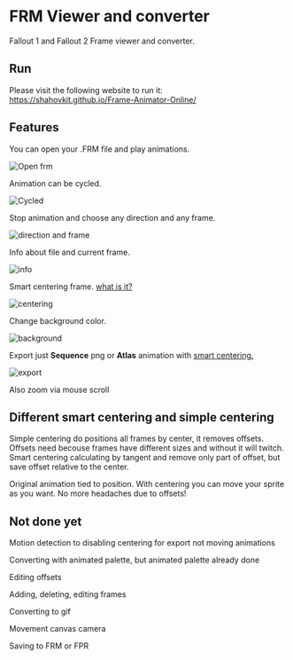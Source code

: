 # FRM Viewer and converter
Fallout 1 and Fallout 2 Frame viewer and converter.

## Run
Please visit the following website to run it:
https://shahovkit.github.io/Frame-Animator-Online/

## Features
You can open your .FRM file and play animations.

![Open frm](https://github.com/shahovkit/Frame-Animator-Online/blob/master/Example/1.gif?raw=true)

Animation can be cycled.

![Cycled](https://github.com/shahovkit/Frame-Animator-Online/blob/master/Example/2.gif?raw=true)

Stop animation and choose any direction and any frame.

![direction and frame](https://github.com/shahovkit/Frame-Animator-Online/blob/master/Example/3.gif?raw=true)

Info about file and current frame.

![info](https://github.com/shahovkit/Frame-Animator-Online/blob/master/Example/4.gif?raw=true)

Smart centering frame. [what is it?](#different-smart-centering-and-simple-centering)

![centering](https://github.com/shahovkit/Frame-Animator-Online/blob/master/Example/5.gif?raw=true)

Change background color.

![background](https://github.com/shahovkit/Frame-Animator-Online/blob/master/Example/6.gif?raw=true)

Export just **Sequence** png or **Atlas** animation with [smart centering.](#different-smart-centering-and-simple-centering)

![export](https://github.com/shahovkit/Frame-Animator-Online/blob/master/Example/7.gif?raw=true)

Also zoom via mouse scroll

## Different smart centering and simple centering

Simple centering do positions all frames by center, it removes offsets.
Offsets need becouse frames have different sizes and without it will twitch.
Smart centering calculating by tangent and remove only part of offset, but save offset relative to the center.

Original animation tied to position.
With centering you can move your sprite as you want.
No more headaches due to offsets!

## Not done yet

Motion detection to disabling centering for export not moving animations

Converting with animated palette, but animated palette already done

Editing offsets

Adding, deleting, editing frames

Converting to gif

Movement canvas camera

Saving to FRM or FPR


